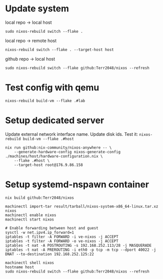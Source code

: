 # Update system

local repo -> local host
```fish
sudo nixos-rebuild switch --flake .
```

local repo -> remote host
```fish
nixos-rebuild switch --flake . --target-host host
```

github repo -> local host
```fish
sudo nixos-rebuild switch --flake github:Terr2048/nixos --refresh
```

# Test config with qemu
```fish
nixos-rebuild build-vm --flake .#lab
```

# Setup dedicated server
Update external network interface name.
Update disk ids.
Test it: `nixos-rebuild build-vm --flake .#host`

```fish
nix run github:nix-community/nixos-anywhere -- \
    --generate-hardware-config nixos-generate-config ./machines/host/hardware-configuration.nix \
    --flake .#host \
    --target-host root@176.9.86.158
```

# Setup systemd-nspawn container

```fish
nix build github:Terr2048/nixos

machinectl import-tar result/tarball/nixos-system-x86_64-linux.tar.xz nixos
machinectl enable nixos
machinectl start nixos

# Enable forwarding between host and guest
sysctl -w net.ipv4.ip_forward=1
iptables -t filter -A FORWARD -i ve-nixos -j ACCEPT
iptables -t filter -A FORWARD -o ve-nixos -j ACCEPT
iptables -t nat -A POSTROUTING -s 192.168.252.113/28 -j MASQUERADE
iptables -t nat -A PREROUTING -i eth0 -p tcp -m tcp --dport 40022 -j DNAT --to-destination 192.168.252.125:22

machinectl shell nixos
hostname host
sudo nixos-rebuild switch --flake github:Terr2048/nixos --refresh
```
